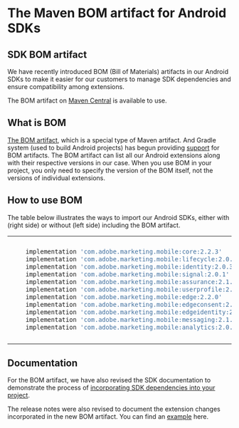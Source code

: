 # The Maven BOM artifact for Android SDKs

## SDK BOM artifact

We have recently introduced BOM (Bill of Materials) artifacts in our Android SDKs to make it easier for our customers to manage SDK dependencies and ensure compatibility among extensions.

The BOM artifact on [Maven Central](https://central.sonatype.com/artifact/com.adobe.marketing.mobile/sdk-bom/) is available to use.

## What is BOM

[The BOM artifact](https://maven.apache.org/guides/introduction/introduction-to-dependency-mechanism.html#bill-of-materials-bom-poms), which is a special type of Maven artifact. And Gradle system (used to build Android projects) has begun providing [support](https://docs.gradle.org/current/userguide/platforms.html#sub:bom_import) for BOM artifacts. The BOM artifact can list all our Android extensions along with their respective versions in our case. When you use BOM in your project, you only need to specify the version of the BOM itself, not the versions of individual extensions.

## How to use BOM

The table below illustrates the ways to import our Android SDKs, either with (right side) or without (left side) including the BOM artifact.

<table>
<td>

```groovy
    implementation 'com.adobe.marketing.mobile:core:2.2.3'
    implementation 'com.adobe.marketing.mobile:lifecycle:2.0.3'
    implementation 'com.adobe.marketing.mobile:identity:2.0.3'
    implementation 'com.adobe.marketing.mobile:signal:2.0.1'
    implementation 'com.adobe.marketing.mobile:assurance:2.1.1'
    implementation 'com.adobe.marketing.mobile:userprofile:2.0.0'
    implementation 'com.adobe.marketing.mobile:edge:2.2.0'
    implementation 'com.adobe.marketing.mobile:edgeconsent:2.0.0'
    implementation 'com.adobe.marketing.mobile:edgeidentity:2.0.0'
    implementation 'com.adobe.marketing.mobile:messaging:2.1.4'
    implementation 'com.adobe.marketing.mobile:analytics:2.0.2'
```

</td>
<td>
    =>
</td>
<td>

```groovy
    implementation platform('com.adobe.marketing.mobile:sdk-bom:2.0.1')
    implementation 'com.adobe.marketing.mobile:core'
    implementation 'com.adobe.marketing.mobile:lifecycle'
    implementation 'com.adobe.marketing.mobile:identity'
    implementation 'com.adobe.marketing.mobile:signal'
    implementation 'com.adobe.marketing.mobile:assurance'
    implementation 'com.adobe.marketing.mobile:userprofile'
    implementation 'com.adobe.marketing.mobile:edge'
    implementation 'com.adobe.marketing.mobile:edgeconsent'
    implementation 'com.adobe.marketing.mobile:edgeidentity'
    implementation 'com.adobe.marketing.mobile:messaging'
    implementation 'com.adobe.marketing.mobile:analytics'
```
</td>
</tr>

</table>

## Documentation

For the BOM artifact, we have also revised the SDK documentation to demonstrate the process of [incorporating SDK dependencies into your project](https://developer.adobe.com/client-sdks/documentation/getting-started/get-the-sdk/#1-add-dependencies-to-your-project).

The release notes were also revised to document the extension changes incorporated in the new BOM artifact. You can find an [example](https://developer.adobe.com/client-sdks/documentation/release-notes/#android-bom-201) here.

